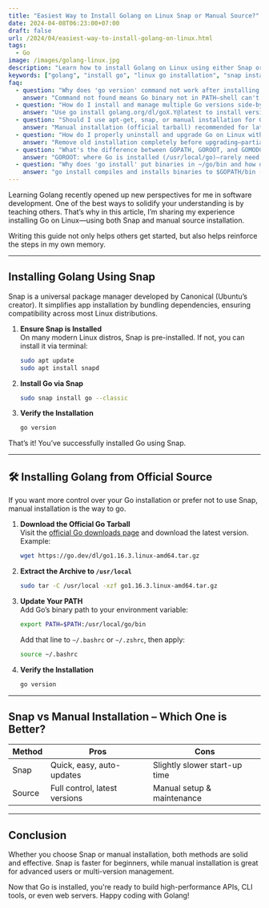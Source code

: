 ```yaml
---
title: "Easiest Way to Install Golang on Linux Snap or Manual Source?"
date: 2024-04-08T06:23:00+07:00
draft: false
url: /2024/04/easiest-way-to-install-golang-on-linux.html
tags:
  - Go
image: /images/golang-linux.jpg
description: "Learn how to install Golang on Linux using either Snap or manual source installation. Ideal for beginners and developers setting up their Go environment."
keywords: ["golang", "install go", "linux go installation", "snap install go", "manual install go"]
faq:
  - question: "Why does 'go version' command not work after installing Go on Linux?"
    answer: "Command not found means Go binary not in PATH—shell can't locate /usr/local/go/bin/go executable. Causes: (1) Forgot to update PATH in shell config. (2) Modified wrong config file (edited .bashrc but using zsh). (3) Didn't reload config (need source ~/.bashrc or restart terminal). (4) Snap installation but snap/bin not in PATH. Fix for manual install: echo 'export PATH=$PATH:/usr/local/go/bin' >> ~/.bashrc; source ~/.bashrc. Check which shell: echo $SHELL—if /bin/zsh, edit ~/.zshrc instead. Verify PATH: echo $PATH | grep go—should show /usr/local/go/bin. Fix for snap: ensure /snap/bin in PATH: export PATH=$PATH:/snap/bin, or reinstall: sudo snap install go --classic. Debug: (1) Check Go exists: ls /usr/local/go/bin/go—if missing, extraction failed. (2) Run directly: /usr/local/go/bin/go version—works means PATH issue only. (3) Check permissions: sudo chmod +x /usr/local/go/bin/go if not executable. Permanent fix: add export to shell config, not just terminal—survives logout. Ubuntu: edit /etc/environment for system-wide PATH. Don't: add to .bash_profile on most Linux distros—not sourced by default terminal."
  - question: "How do I install and manage multiple Go versions side-by-side on Linux?"
    answer: "Use go install golang.org/dl/goX.Y@latest to install version managers, or manual symlinks. Multiple versions useful for: (1) Testing compatibility. (2) Different projects require different versions. (3) Trying beta releases. Method 1 (official go download command): go install golang.org/dl/go1.21.5@latest; go1.21.5 download; now use go1.21.5 version instead of go. Install another: go install golang.org/dl/go1.22.0@latest; go1.22.0 download. Switch: use go1.21.5 build or go1.22.0 build. Location: installed to ~/go/bin/ and ~/sdk/. Method 2 (manual extraction): download multiple tarballs: wget https://go.dev/dl/go1.21.5.linux-amd64.tar.gz; sudo tar -C /usr/local -xzf go1.21.5.linux-amd64.tar.gz; sudo mv /usr/local/go /usr/local/go1.21. Repeat for other versions. Symlink active version: sudo ln -s /usr/local/go1.21/bin/go /usr/local/bin/go. Switch: rm symlink, create new. Method 3 (g version manager): install g: curl -sSL https://git.io/g-install | bash; then g install 1.21.5; g set 1.21.5—easiest. Also: gvm (Go Version Manager), but less maintained. Best practice: use official go download method (Method 1)—simple, no sudo, per-project .go-version file support. CI/CD: setup-go GitHub Action handles versions automatically. Don't: overwrite /usr/local/go repeatedly—breaks go.mod compatibility checks."
  - question: "Should I use apt-get, snap, or manual installation for Go on Ubuntu/Debian?"
    answer: "Manual installation (official tarball) recommended for latest version and control; snap for simplicity; avoid apt-get (outdated). apt-get install golang: (1) Old versions—Ubuntu repos lag 6-12 months behind. (2) Hard to upgrade—tied to distro release cycle. (3) Might install go1.13 on Ubuntu 20.04 (ancient). Only use if: specific old version needed, locked-down enterprise environment. snap install go --classic: (1) Always latest stable—canonical updates regularly. (2) Auto-updates—security patches applied automatically. (3) Easy install/uninstall. (4) Cons: slight startup delay (snap confinement overhead), larger disk usage (~300MB vs 150MB). Good for: beginners, single-version systems, auto-update preference. Manual (wget + tar): (1) Latest version—go.dev always current. (2) Full control—disable telemetry, custom install path. (3) Multiple versions easy—extract to different dirs. (4) No package manager overhead. (5) Cons: manual updates, no automatic security patches. Best for: developers, CI/CD, multi-version needs. Recommendation matrix: beginners → snap, professional dev → manual, production servers → manual (pinned version for reproducibility), Docker → official golang:1.21 image (don't install in container). Migration: uninstall apt version (sudo apt remove golang-go), install manually. Check version after: go version should show go1.21+ in 2024, not go1.13."
  - question: "How do I properly uninstall and upgrade Go on Linux without breaking my environment?"
    answer: "Remove old installation completely before upgrading—partial removal leaves broken symlinks and PATH conflicts. Uninstall manual installation: (1) Remove directory: sudo rm -rf /usr/local/go. (2) Clean PATH: edit ~/.bashrc or ~/.zshrc, remove export PATH=$PATH:/usr/local/go/bin line. (3) Remove user cache: rm -rf ~/go (optional, keeps installed tools/modules—skip if you want to preserve). (4) Verify: go version should error 'command not found'. Uninstall snap: sudo snap remove go—automatically cleans up, no PATH changes needed. Uninstall apt: sudo apt remove golang-go; sudo apt autoremove. Upgrade manual: (1) Download new version: wget https://go.dev/dl/go1.22.0.linux-amd64.tar.gz. (2) Remove old: sudo rm -rf /usr/local/go. (3) Extract new: sudo tar -C /usr/local -xzf go1.22.0.linux-amd64.tar.gz. (4) PATH already set, no change needed. (5) Verify: go version shows new version. Upgrade snap: sudo snap refresh go—automatic. Pitfalls: (1) Forgot to remove old version—go1.21 and go1.22 both in PATH, which runs depends on order. (2) Removed ~/go—lost all installed tools (godoc, gopls), need reinstall. (3) Broke GOPATH projects—rare, but old GOPATH projects might break on major Go version jump (1.16→1.22). Best practice: test new version in Docker first: docker run -it golang:1.22 go version, then upgrade host. Rollback: keep old tarball, re-extract if new version has issues. Production: pin Go version in Dockerfile/CI config, don't auto-upgrade."
  - question: "What's the difference between GOPATH, GOROOT, and GOMODCACHE, and do I need to set them in 2024?"
    answer: "GOROOT: where Go is installed (/usr/local/go)—rarely need to set, auto-detected. GOPATH: legacy workspace for pre-modules Go (pre-1.11)—defaults to ~/go, usually don't set. GOMODCACHE: where go mod downloads dependencies—defaults to $GOPATH/pkg/mod, rarely changed. Modern Go (1.11+): modules replace GOPATH, you don't need to set any of these for normal development. GOROOT: only set if: (1) Custom install location (e.g., /opt/go instead of /usr/local/go). (2) Multiple Go versions installed, explicitly select one. Check: go env GOROOT—shows /usr/local/go, auto-detected from go binary location. GOPATH: only matters for: (1) go install binaries—installs to $GOPATH/bin (default ~/go/bin). (2) Pre-module projects—ancient code using GOPATH workspace. Modern: ignore GOPATH, use go mod init in project dir. GOMODCACHE: only set if: (1) Shared cache across users—set to /var/cache/go. (2) Disk space issues—move to bigger partition. (3) CI optimization—persistent cache dir. Common mistake: export GOPATH=$HOME/myproject—wrong, GOPATH is global workspace, not per-project. Module projects don't need GOPATH set at all. What to actually set in ~/.bashrc: just PATH: export PATH=$PATH:/usr/local/go/bin:$HOME/go/bin—access go and installed tools. Check defaults: go env shows all vars. Best practice 2024: (1) Don't set GOROOT/GOPATH/GOMODCACHE unless specific need. (2) Do set PATH to include /usr/local/go/bin and ~/go/bin. (3) Use modules (go mod init) for all projects. Legacy: if maintaining old GOPATH project, structure: ~/go/src/github.com/user/repo—but convert to modules."
  - question: "Why does 'go install' put binaries in ~/go/bin and how do I access them easily?"
    answer: "go install compiles and installs binaries to $GOPATH/bin (defaults to ~/go/bin)—separate from Go installation (/usr/local/go/bin). Reason: user-installed tools (gopls, staticcheck, dlv) shouldn't mix with Go distribution binaries. Problem: install tool go install golang.org/x/tools/gopls@latest, run gopls, get 'command not found'—~/go/bin not in PATH. Fix: add to PATH: echo 'export PATH=$PATH:$HOME/go/bin' >> ~/.bashrc; source ~/.bashrc. Now gopls, dlv, etc. work. Verify: echo $PATH | grep go/bin should show /home/username/go/bin. Change install location: set GOBIN: export GOBIN=/usr/local/bin—installs to system bin (needs sudo). Or: export GOBIN=$HOME/.local/bin—common user bin dir. Don't: set GOBIN=/usr/local/go/bin—pollutes Go installation. Common tools installed to ~/go/bin: (1) gopls (LSP server for editors). (2) staticcheck (linter). (3) dlv (debugger). (4) godoc (documentation server). (5) Custom CLI tools from your projects. List installed tools: ls ~/go/bin. Remove tool: rm ~/go/bin/gopls (no package manager). Best practice: add ~/go/bin to PATH permanently in shell config—standard Go convention. Alternative: symlink specific tools: sudo ln -s ~/go/bin/gopls /usr/local/bin/gopls—per-tool basis. Production containers: COPY --from=builder /go/bin/myapp /usr/local/bin/myapp in Dockerfile. Project-specific tools: go install ./cmd/mytool installs to ~/go/bin but built from local code."
---
```


Learning Golang recently opened up new perspectives for me in software development. One of the best ways to solidify your understanding is by teaching others. That’s why in this article, I’m sharing my experience installing Go on Linux—using both Snap and manual source installation.

Writing this guide not only helps others get started, but also helps reinforce the steps in my own memory.

---

## Installing Golang Using Snap

Snap is a universal package manager developed by Canonical (Ubuntu’s creator). It simplifies app installation by bundling dependencies, ensuring compatibility across most Linux distributions.

1. **Ensure Snap is Installed**  
   On many modern Linux distros, Snap is pre-installed. If not, you can install it via terminal:

    ```bash
    sudo apt update
    sudo apt install snapd
    ```

2. **Install Go via Snap**

    ```bash
    sudo snap install go --classic
    ```

3. **Verify the Installation**

    ```bash
    go version
    ```

That’s it! You’ve successfully installed Go using Snap.

---

## 🛠️ Installing Golang from Official Source

If you want more control over your Go installation or prefer not to use Snap, manual installation is the way to go.

1. **Download the Official Go Tarball**  
   Visit the [official Go downloads page](https://go.dev/dl/) and download the latest version. Example:

    ```bash
    wget https://go.dev/dl/go1.16.3.linux-amd64.tar.gz
    ```

2. **Extract the Archive to `/usr/local`**

    ```bash
    sudo tar -C /usr/local -xzf go1.16.3.linux-amd64.tar.gz
    ```

3. **Update Your PATH**  
   Add Go’s binary path to your environment variable:

    ```bash
    export PATH=$PATH:/usr/local/go/bin
    ```

   Add that line to `~/.bashrc` or `~/.zshrc`, then apply:

    ```bash
    source ~/.bashrc
    ```

4. **Verify the Installation**

    ```bash
    go version
    ```

---

## Snap vs Manual Installation – Which One is Better?

| Method  | Pros                                 | Cons                          |
|---------|--------------------------------------|-------------------------------|
| Snap    | Quick, easy, auto-updates            | Slightly slower start-up time |
| Source  | Full control, latest versions        | Manual setup & maintenance    |

---

## Conclusion

Whether you choose Snap or manual installation, both methods are solid and effective. Snap is faster for beginners, while manual installation is great for advanced users or multi-version management.

Now that Go is installed, you're ready to build high-performance APIs, CLI tools, or even web servers. Happy coding with Golang!

